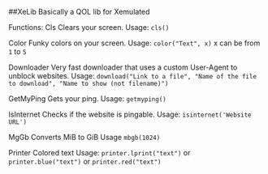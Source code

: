 ##XeLib
Basically a QOL lib for Xemulated

Functions:
Cls
Clears your screen.
Usage: `cls()`

Color
Funky colors on your screen.
Usage: `color("Text", x)` x can be from `1` to `5`

Downloader
Very fast downloader that uses a custom User-Agent to unblock websites.
Usage: `download("Link to a file", "Name of the file to download", "Name to show (not filename)")`

GetMyPing
Gets your ping.
Usage: `getmyping()`

IsInternet
Checks if the website is pingable.
Usage: `isinternet('Website URL')`

MgGb
Converts MiB to GiB
Usage `mbgb(1024)`

Printer
Colored text
Usage: `printer.lprint("text")` or `printer.blue("text")` or `printer.red("text")`